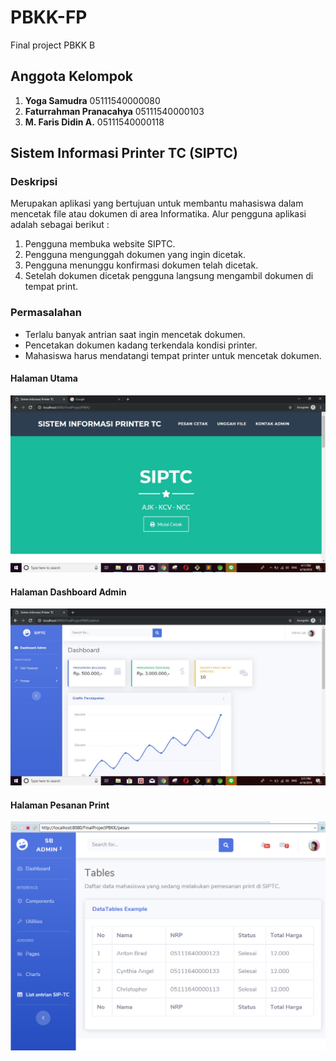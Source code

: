 # PBKK-FP
Final project PBKK B

## Anggota Kelompok
1. **Yoga Samudra** 05111540000080
2. **Faturrahman Pranacahya** 05111540000103
3. **M. Faris Didin A.** 05111540000118

## Sistem Informasi Printer TC (SIPTC)  

### Deskripsi  
Merupakan aplikasi yang bertujuan untuk membantu mahasiswa dalam mencetak file atau dokumen di area Informatika. Alur pengguna aplikasi adalah sebagai berikut :  
1. Pengguna membuka website SIPTC.
2. Pengguna mengunggah dokumen yang ingin dicetak.
3. Pengguna menunggu konfirmasi dokumen telah dicetak.
4. Setelah dokumen dicetak pengguna langsung mengambil dokumen di tempat print.

### Permasalahan
- Terlalu banyak antrian saat ingin mencetak dokumen.
- Pencetakan dokumen kadang terkendala kondisi printer.
- Mahasiswa harus mendatangi tempat printer untuk mencetak dokumen.  


#### Halaman Utama  
![alt text](./HomePage.jpg)  

#### Halaman Dashboard Admin  
![alt text](./Dashboard.jpg)

#### Halaman Pesanan Print  
![alt text](./HalamanDaftarPesan.PNG)